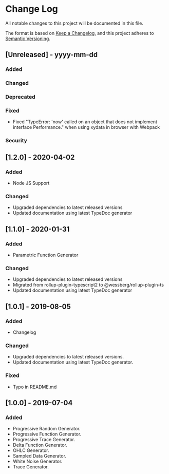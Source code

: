 # Change Log
All notable changes to this project will be documented in this file.

The format is based on [Keep a Changelog](https://keepachangelog.com/en/1.0.0/),
and this project adheres to [Semantic Versioning](https://semver.org/spec/v2.0.0.html).

## [Unreleased] - yyyy-mm-dd
### Added

### Changed

### Deprecated

### Fixed

- Fixed "TypeError: 'now' called on an object that does not implement interface Performance." when using xydata in browser with Webpack

### Security

## [1.2.0] - 2020-04-02
### Added

- Node JS Support

### Changed

- Upgraded dependencies to latest released versions
- Updated documentation using latest TypeDoc generator

## [1.1.0] - 2020-01-31
### Added

- Parametric Function Generator

### Changed

- Upgraded dependencies to latest released versions
- Migrated from rollup-plugin-typescript2 to @wessberg/rollup-plugin-ts
- Updated documentation using latest TypeDoc generator

## [1.0.1] - 2019-08-05
### Added
- Changelog

### Changed
- Upgraded dependencies to latest released versions.
- Updated documentation using latest TypeDoc generator.

### Fixed
- Typo in README.md

## [1.0.0] - 2019-07-04
### Added
- Progressive Random Generator.
- Progressive Function Generator.
- Progressive Trace Generator.
- Delta Function Generator.
- OHLC Generator.
- Sampled Data Generator.
- White Noise Generator.
- Trace Generator.
